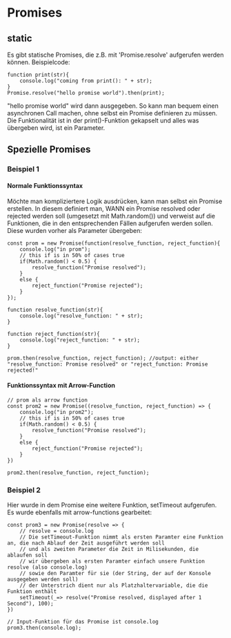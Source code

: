 # Promises

## static
Es gibt statische Promises, die z.B. mit 'Promise.resolve' aufgerufen werden können. Beispielcode:
```
function print(str){
    console.log("coming from print(): " + str);
}
Promise.resolve("hello promise world").then(print);
```
"hello promise world" wird dann ausgegeben. So kann man bequem einen asynchronen Call machen, ohne selbst ein Promise definieren zu müssen. Die Funktionalität ist in der print()-Funktion gekapselt und alles was übergeben wird, ist ein Parameter.

## Spezielle Promises
### Beispiel 1
#### Normale Funktionssyntax
Möchte man kompliziertere Logik ausdrücken, kann man selbst ein Promise erstellen. In diesem definiert man, WANN ein Promise resolved oder rejected werden soll (umgesetzt mit Math.random()) und verweist auf die Funktionen, die in den entsprechenden Fällen aufgerufen werden sollen. Diese wurden vorher als Parameter übergeben:
```
const prom = new Promise(function(resolve_function, reject_function){
    console.log("in prom");
    // this if is in 50% of cases true
    if(Math.random() < 0.5) {
        resolve_function("Promise resolved");
    }
    else {
        reject_function("Promise rejected");
    }
});

function resolve_function(str){
    console.log("resolve_function: " + str);
}

function reject_function(str){
    console.log("reject_function: " + str);
}

prom.then(resolve_function, reject_function); //output: either "resolve_function: Promise resolved" or "reject_function: Promise rejected!"
```

#### Funktionssyntax mit Arrow-Function
```
// prom als arrow function
const prom2 = new Promise((resolve_function, reject_function) => {
    console.log("in prom2");
    // this if is in 50% of cases true
    if(Math.random() < 0.5) {
        resolve_function("Promise resolved");
    }
    else {
        reject_function("Promise rejected");
    }
})

prom2.then(resolve_function, reject_function);
```

### Beispiel 2
Hier wurde in dem Promise eine weitere Funktion, setTimeout aufgerufen. Es wurde ebenfalls mit arrow-functions gearbeitet: 
```
const prom3 = new Promise(resolve => {
    // resolve = console.log 
    // Die setTimeout-Funktion nimmt als ersten Paramter eine Funktion an, die nach Ablauf der Zeit ausgeführt werden soll 
    // und als zweiten Parameter die Zeit in Milisekunden, die ablaufen soll 
    // wir übergeben als ersten Paramter einfach unsere Funktion resolve (also console.log) 
    // sowie den Paramter für sie (der String, der auf der Konsole ausgegeben werden soll)
    // der Unterstrich dient nur als Platzhaltervariable, die die Funktion enthält
    setTimeout(_=> resolve("Promise resolved, displayed after 1 Second"), 100);
})

// Input-Funktion für das Promise ist console.log
prom3.then(console.log);
```





